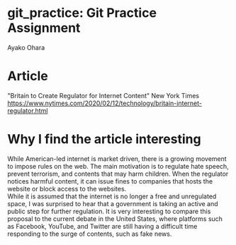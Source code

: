 # git_practice: Git Practice Assignment
Ayako Ohara
# Article
"Britain to Create Regulator for Internet Content" New York Times
https://www.nytimes.com/2020/02/12/technology/britain-internet-regulator.html
# Why I find the article interesting
While American-led internet is market driven, there is a growing movement to impose rules on the web. The main motivation is to regulate hate speech, prevent terrorism, and contents that may harm children. When the regulator notices harmful content, it can issue fines to companies that hosts the website or block access to the websites.</br>
While it is assumed that the internet is no longer a free and unregulated space, I was surprised to hear that a government is taking an active and public step for further regulation. It is very interesting to compare this proposal to the current debate in the United States, where platforms such as Facebook, YouTube, and Twitter are still having a difficult time responding to the surge of contents, such as fake news.
